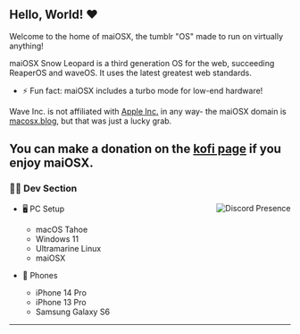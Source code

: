 ## Hello, World! ❤️
<p>Welcome to the home of maiOSX, the tumblr "OS" made to run on virtually anything!</p>

maiOSX Snow Leopard is a third generation OS for the web, succeeding ReaperOS and waveOS. It uses the latest greatest web standards.

- ⚡ Fun fact: maiOSX includes a turbo mode for low-end hardware!

Wave Inc. is not affiliated with [Apple Inc.](https://apple.com) in any way- the maiOSX domain is [macosx.blog](https://macosx.blog), but that was just a lucky grab.

## You can make a donation on the [kofi page](https://ko-fi.com/maiosx) if you enjoy maiOSX.


### 🧑‍💻 Dev Section

<a href="https://discord.com/users/1268241660630794322"><img src="https://lanyard.cnrad.dev/api/1268241660630794322" alt="Discord Presence" align="right">
</a>

- 🖥️ PC Setup

  - macOS Tahoe
  - Windows 11
  - Ultramarine Linux
  - maiOSX
    
- 📱 Phones
  - iPhone 14 Pro
  - iPhone 13 Pro
  - Samsung Galaxy S6
---
